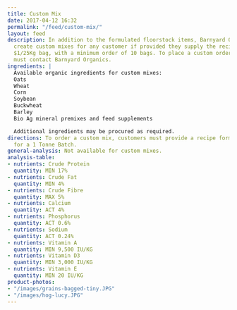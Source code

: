 ```yaml
---
title: Custom Mix
date: 2017-04-12 16:32
permalink: "/feed/custom-mix/"
layout: feed
description: In addition to the formulated floorstock items, Barnyard Organics can
  create custom mixes for any customer if provided they supply the recipe for an extra
  $1/25Kg bag, with a minimum order of 10 bags. To place a custom order, customers
  must contact Barnyard Organics.
ingredients: |
  Available organic ingredients for custom mixes:
  Oats
  Wheat
  Corn
  Soybean
  Buckwheat
  Barley
  Bio Ag mineral premixes and feed supplements

  Additional ingredients may be procured as required.
directions: To order a custom mix, customers must provide a recipe formula, preferably
  for a 1 Tonne Batch.
general-analysis: Not available for custom mixes.
analysis-table:
- nutrients: Crude Protein
  quantity: MIN 17%
- nutrients: Crude Fat
  quantity: MIN 4%
- nutrients: Crude Fibre
  quantity: MAX 5%
- nutrients: Calcium
  quantity: ACT 4%
- nutrients: Phosphorus
  quantity: ACT 0.6%
- nutrients: Sodium
  quantity: ACT 0.24%
- nutrients: Vitamin A
  quantity: MIN 9,500 IU/KG
- nutrients: Vitamin D3
  quantity: MIN 3,000 IU/KG
- nutrients: Vitamin E
  quantity: MIN 20 IU/KG
product-photos:
- "/images/grains-bagged-tiny.JPG"
- "/images/hog-lucy.JPG"
---
```

